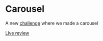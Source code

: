 # Carousel
A new [challenge](2.Exercise-Carousel.md) where we made a carousel

[Live review](https://xandervdh.github.io/carousel/)